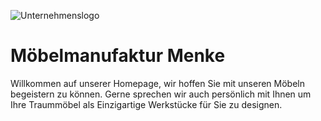 ![Unternehmenslogo](https://repository-images.githubusercontent.com/192228387/23ca0280-91f4-11e9-86e0-afcf90e961ad)

# Möbelmanufaktur Menke
 
<!--
[![Build Status](https://travis-ci.com/joaomlneto/jekyll-multiverse-template.svg?branch=master)](https://travis-ci.com/joaomlneto/jekyll-multiverse-template)
-->
<!--
This is a Jekyll site template based on the [Multiverse](https://html5up.net/multiverse) template by [HTML5 UP](https://html5up.net)
-->

Willkommen auf unserer Homepage, wir hoffen Sie mit unseren Möbeln begeistern zu können.
Gerne sprechen wir auch persönlich mit Ihnen um Ihre Traummöbel als Einzigartige Werkstücke für Sie zu designen.

<!--
Each of the images displayed in the website is its own separate *post*:
- Metadata (image title and caption) goes in the [`_images`](_images) folder
- Actual images (thumbnails and fulls go into [`assets/images`](assets/images)).
-->
<!--
Demo: https://joaomlneto.github.io/jekyll-multiverse-template/
-->

<!--
## Showcase

- [Tische](https://rodrigues.neto.pt)
- [Stühle](https://rodrigues.neto.pt)
- [Treppen](https://rodrigues.neto.pt)
-->
